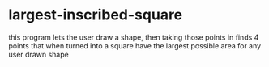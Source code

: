# largest-inscribed-square
this program lets the user draw a shape, then taking those points in finds 4 points that when turned into a square have the largest possible area for any user drawn shape
